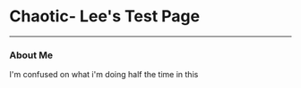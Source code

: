 # Chaotic- Lee's Test Page # 
----

### About Me ###
I'm confused on what i'm doing half the time in this
